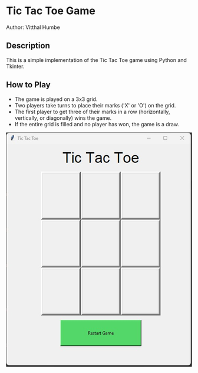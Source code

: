 # Tic Tac Toe Game

Author: Vitthal Humbe

## Description

This is a simple implementation of the Tic Tac Toe game using Python and Tkinter.

## How to Play

- The game is played on a 3x3 grid.
- Two players take turns to place their marks ('X' or 'O') on the grid.
- The first player to get three of their marks in a row (horizontally, vertically, or diagonally) wins the game.
- If the entire grid is filled and no player has won, the game is a draw.

![tic tac toe](https://github.com/vitthalhumbe/Python-Tic_Tac_Toe_GUI/blob/master/Output%20Images/UI.jpg)

